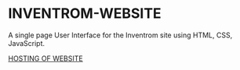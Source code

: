 # INVENTROM-WEBSITE
  A single page User Interface for the Inventrom site using HTML, CSS, JavaScript.
  
  
  [HOSTING OF WEBSITE](https://sfxzo35vtgeciospissxaw.on.drv.tw/Inventrom%20website/inventrom/inventrom%20.html)
